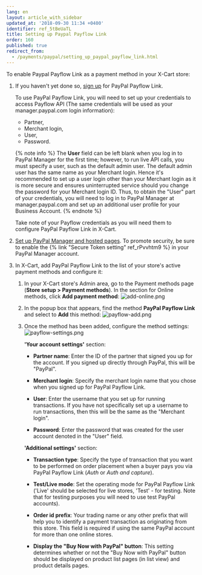 ```yaml
---
lang: en
layout: article_with_sidebar
updated_at: '2018-09-30 11:34 +0400'
identifier: ref_5tBeUaTL
title: Setting up Paypal Payflow Link
order: 160
published: true
redirect_from:
  - /payments/paypal/setting_up_paypal_payflow_link.html
---
```

To enable Paypal Payflow Link as a payment method in your X-Cart store:

1.  If you haven't yet done so, [sign up](https://www.paypal.com/us/webapps/mpp/payflow-payment-gateway# "Sign up for PayPal Payflow Link") for PayPal Payflow Link. 
     
    To use PayPal Payflow Link, you will need to set up your credentials to access Payflow API (The same credentials will be used as your manager.paypal.com login information):

    *  Partner,
    *  Merchant login,
    *  User,
    *  Password.
    
    {% note info %}
    The **User** field can be left blank when you log in to PayPal Manager for the first time; however, to run live API calls, you must specify a user, such as the default admin user. The default admin user has the same name as your Merchant login. Hence it's recommended to set up a user login other than your Merchant login as it is more secure and ensures uninterrupted service should you change the password for your Merchant login ID. Thus, to obtain the "User" part of your credentials, you will need to log in to PayPal Manager at manager.paypal.com and set up an additional user profile for your Business Account. 
    {% endnote %}
    
    Take note of your Payflow credentials as you will need them to configure PayPal Payflow Link in X-Cart. 

2.  [Set up PayPal Manager and hosted pages](https://developer.paypal.com/docs/classic/payflow/test_hosted_pages/ "Set up PayPal Manager and hosted pages"). To promote security, be sure to enable the {% link "Secure Token setting" ref_rPvvhtm9 %} in your PayPal Manager account. 

3. In X-Cart, add PayPal Payflow Link to the list of your store's active payment methods and configure it:

    1.  In your X-Cart store's Admin area, go to the Payment methods page (**Store setup > Payment methods**). In the section for Online methods, click **Add payment method**:
        ![add-online.png]({{site.baseurl}}/attachments/ref_mTCkpViN/add-online.png)

    2.  In the popup box that appears, find the method **PayPal Payflow Link** and select to **Add** this method:
        ![payflow-add.png]({{site.baseurl}}/attachments/ref_mTCkpViN/payflow-add.png)

    3.  Once the method has been added, configure the method settings:
        ![payflow-settings.png]({{site.baseurl}}/attachments/ref_mTCkpViN/payflow-settings.png)

        **'Your account settings'** section:

        *   **Partner name**: Enter the ID of the partner that signed you up for the account. If you signed up directly through PayPal, this will be "PayPal".

        *   **Merchant login**: Specify the merchant login name that you chose when you signed up for PayPal Payflow Link.

        *   **User**: Enter the username that you set up for running transactions. If you have not specifically set up a username to run transactions, then this will be the same as the "Merchant login".

        *   **Password**: Enter the password that was created for the user account denoted in the "User" field.

        **'Additional settings'** section:

        *   **Transaction type**: Specify the type of transaction that you want to be performed on order placement when a buyer pays you via PayPal Payflow Link (_Auth_ or _Auth and capture_).

        *   **Test/Live mode**: Set the operating mode for PayPal Payflow Link ('Live' should be selected for live stores, 'Test' - for testing. Note that for testing purposes you will need to use test PayPal accounts).

        *   **Order id prefix**: Your trading name or any other prefix that will help you to identify a payment transaction as originating from this store. This field is required if using the same PayPal account for more than one online stores.
 
        *   **Display the "Buy Now with PayPal" button**: This setting determines whether or not the "Buy Now with PayPal" button should be displayed on product list pages (in list view) and product details pages.
